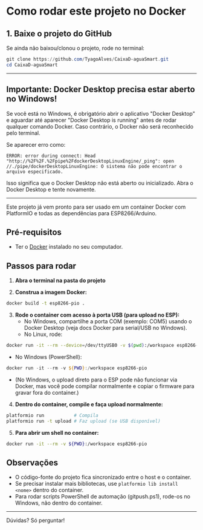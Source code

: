 # Como rodar este projeto no Docker

## 1. Baixe o projeto do GitHub
Se ainda não baixou/clonou o projeto, rode no terminal:
```powershell
git clone https://github.com/TyagoAlves/CaixaD-aguaSmart.git
cd CaixaD-aguaSmart
```

---

## Importante: Docker Desktop precisa estar aberto no Windows!
Se você está no Windows, é obrigatório abrir o aplicativo "Docker Desktop" e aguardar até aparecer "Docker Desktop is running" antes de rodar qualquer comando Docker. Caso contrário, o Docker não será reconhecido pelo terminal.

Se aparecer erro como:
```
ERROR: error during connect: Head "http://%2F%2F.%2Fpipe%2FdockerDesktopLinuxEngine/_ping": open //./pipe/dockerDesktopLinuxEngine: O sistema não pode encontrar o arquivo especificado.
```
Isso significa que o Docker Desktop não está aberto ou inicializado. Abra o Docker Desktop e tente novamente.

---

Este projeto já vem pronto para ser usado em um container Docker com PlatformIO e todas as dependências para ESP8266/Arduino.

## Pré-requisitos
- Ter o [Docker](https://www.docker.com/products/docker-desktop/) instalado no seu computador.

## Passos para rodar

1. **Abra o terminal na pasta do projeto**

2. **Construa a imagem Docker:**
```sh
docker build -t esp8266-pio .
```

3. **Rode o container com acesso à porta USB (para upload no ESP):**
   - No Windows, compartilhe a porta COM (exemplo: COM5) usando o Docker Desktop (veja docs Docker para serial/USB no Windows).
   - No Linux, rode:
```sh
docker run -it --rm --device=/dev/ttyUSB0 -v $(pwd):/workspace esp8266-pio
```
   - No Windows (PowerShell):
```powershell
docker run -it --rm -v ${PWD}:/workspace esp8266-pio
```
   - (No Windows, o upload direto para o ESP pode não funcionar via Docker, mas você pode compilar normalmente e copiar o firmware para gravar fora do container.)

4. **Dentro do container, compile e faça upload normalmente:**
```sh
platformio run           # Compila
platformio run -t upload # Faz upload (se USB disponível)
```

5. **Para abrir um shell no container:**
```sh
docker run -it --rm -v ${PWD}:/workspace esp8266-pio
```

## Observações
- O código-fonte do projeto fica sincronizado entre o host e o container.
- Se precisar instalar mais bibliotecas, use `platformio lib install <nome>` dentro do container.
- Para rodar scripts PowerShell de automação (gitpush.ps1), rode-os no Windows, não dentro do container.

---
Dúvidas? Só perguntar!
